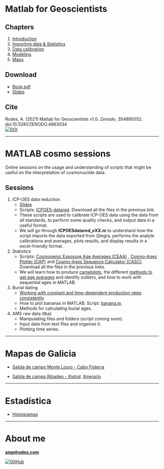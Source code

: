 # Matlab for Geoscientists <!--v.2019-->

## Chapters

<!---
> I am still migrating these chapters from LaTeX.\
> Most figures, formulas, and some tables do not show correctly!
-->

1. [Introduction](https://angelrodes.github.io/Matlab_for_Geoscientists/1_Introduction_to_Matlab_and_Octave)
2. [Importing data & Statistics](https://angelrodes.github.io/Matlab_for_Geoscientists/2_Importing_data_and_Statistics)
3. [Data calibration](https://angelrodes.github.io/Matlab_for_Geoscientists/3_Data_calibration)
4. [Modeling](https://angelrodes.github.io/Matlab_for_Geoscientists/4_Modeling)
5. [Maps](https://angelrodes.github.io/Matlab_for_Geoscientists/5_Maps)


## Download

* [Book.pdf](https://github.com/angelrodes/Matlab_for_Geoscientists/blob/main/Matlab_Geoscientists_book_20210901.pdf?raw=true)
* [Slides](https://github.com/angelrodes/Matlab_for_Geoscientists/blob/main/Angel_Rodes_MATLAB_for_Geoscientists_Slides.pdf?raw=true)

## Cite

Rodes, A. (2021) Matlab for Geoscientists v1.0. *Zenodo*, 354895052. doi:10.5281/ZENODO.4663034 \
[![DOI](https://zenodo.org/badge/354895052.svg)](https://zenodo.org/badge/latestdoi/354895052)

---

# MATLAB cosmo sessions

<!---
[Programme and materials for the ongoing sessions.](https://angelrodes.github.io/cosmo_sessions_2022/)
--->

Online sessions on the usage and understanding of scripts that might be useful on the interpretation of cosmonuclide data.

## Sessions

1. ICP-OES data reduction
    * [Slides](https://docs.google.com/presentation/d/e/2PACX-1vR2xctVePGAuNEMkh7fJjNJ69uUoh5nZGex0U1TH-QxE0nF8IKKNOoEAh2Gbm_p-8lJBGLnTZaS-mDF/pub?start=false&loop=false&delayms=3000)
    * Scripts: [ICPOES-datared](https://github.com/angelrodes/ICPOES-datared). Download all the files in the previous link.
    * These scripts are used to calibrate ICP-OES data using the data from all standards, to perform some quality checks, and output data in a useful format.
    * We will go through **ICPOESdatared_vXX.m** to understand how the script imports the data exported from Qtegra, performs the analyte calibrations and averages, plots results, and display results in a excel-friendly format.
2. Statistics
    * Scripts: [Cosmogenic Exposure Age Averages (CEAA)](https://github.com/angelrodes/CEAA) , [Cosmo-Ages Plotter (CAP)](https://github.com/angelrodes/CAP) and [Cosmo-Ages Sequence Calculator (CASC)](https://github.com/angelrodes/CASC).   Download all the files in the previous links.
    * We will learn how to produce [camelplots](https://cosmognosis.wordpress.com/2011/07/25/what-is-a-camel-diagram-anyway/), the different [methods to get age averages](https://angelrodes.wordpress.com/2020/12/07/cosmogenic-exposure-age-averages/) and identify outliers, and how to work with sequential ages in MATLAB.
3. Burial dating
    * [Working with constant and time-dependent production rates consistently](https://angelrodes.wordpress.com/2021/12/15/average-cosmogenic-production-rate-calculator/).
    * How to plot bananas in MATLAB. Script: [banana.m](https://raw.githubusercontent.com/angelrodes/angelrodes.github.io/main/cosmo_sessions_2022/banana.m).
    * Methods for calculating burial ages.
3. AMS raw data (tba)
    * Manipulating files and folders (*script coming soon*).
    * Input data from text files and organise it.
    * Plotting time series.

---

# Mapas de Galicia

* [Salida de campo Monte Louro - Cabo Fisterra](https://angelrodes.github.io/Pindo/)

* [Salida de campo Ribadeo - Xistral](https://angelrodes.github.io/Ribadeo/). [Itinerario](https://github.com/angelrodes/angelrodes.github.io/raw/main/Ribadeo/Guia_saida_campo_Itinerario_XeoF%C3%ADsica_Territorio.pdf)

---

# Estadística

* [Histogramas](https://angelrodes.github.io/histograma)

---

# About me

[**angelrodes.com**](https://angelrodes.com)

[![GitHub](https://img.shields.io/badge/github-%23121011.svg?style=for-the-badge&logo=github&logoColor=white)](https://github.com/angelrodes?tab=repositories)

